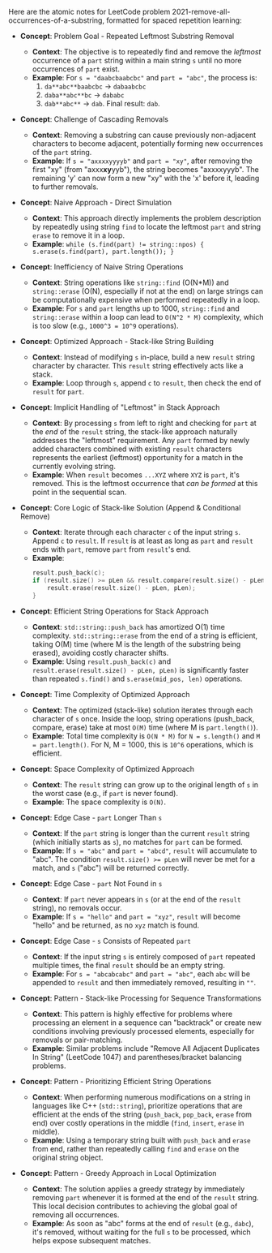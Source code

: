 Here are the atomic notes for LeetCode problem 2021-remove-all-occurrences-of-a-substring, formatted for spaced repetition learning:

-   **Concept**: Problem Goal - Repeated Leftmost Substring Removal
    -   **Context**: The objective is to repeatedly find and remove the *leftmost* occurrence of a `part` string within a main string `s` until no more occurrences of `part` exist.
    -   **Example**: For `s = "daabcbaabcbc"` and `part = "abc"`, the process is:
        1. `da**abc**baabcbc` -> `dabaabcbc`
        2. `daba**abc**bc` -> `dababc`
        3. `dab**abc**` -> `dab`. Final result: `dab`.

-   **Concept**: Challenge of Cascading Removals
    -   **Context**: Removing a substring can cause previously non-adjacent characters to become adjacent, potentially forming new occurrences of the `part` string.
    -   **Example**: If `s = "axxxxyyyyb"` and `part = "xy"`, after removing the first "xy" (from "axxx**xy**yyb"), the string becomes "axxxxyyyb". The remaining 'y' can now form a new "xy" with the 'x' before it, leading to further removals.

-   **Concept**: Naive Approach - Direct Simulation
    -   **Context**: This approach directly implements the problem description by repeatedly using string `find` to locate the leftmost `part` and string `erase` to remove it in a loop.
    -   **Example**: `while (s.find(part) != string::npos) { s.erase(s.find(part), part.length()); }`

-   **Concept**: Inefficiency of Naive String Operations
    -   **Context**: String operations like `string::find` (O(N*M)) and `string::erase` (O(N), especially if not at the end) on large strings can be computationally expensive when performed repeatedly in a loop.
    -   **Example**: For `s` and `part` lengths up to 1000, `string::find` and `string::erase` within a loop can lead to `O(N^2 * M)` complexity, which is too slow (e.g., `1000^3 = 10^9` operations).

-   **Concept**: Optimized Approach - Stack-like String Building
    -   **Context**: Instead of modifying `s` in-place, build a new `result` string character by character. This `result` string effectively acts like a stack.
    -   **Example**: Loop through `s`, append `c` to `result`, then check the end of `result` for `part`.

-   **Concept**: Implicit Handling of "Leftmost" in Stack Approach
    -   **Context**: By processing `s` from left to right and checking for `part` at the *end* of the `result` string, the stack-like approach naturally addresses the "leftmost" requirement. Any `part` formed by newly added characters combined with existing `result` characters represents the earliest (leftmost) opportunity for a match in the currently evolving string.
    -   **Example**: When `result` becomes `...XYZ` where `XYZ` is `part`, it's removed. This is the leftmost occurrence that *can be formed* at this point in the sequential scan.

-   **Concept**: Core Logic of Stack-like Solution (Append & Conditional Remove)
    -   **Context**: Iterate through each character `c` of the input string `s`. Append `c` to `result`. If `result` is at least as long as `part` and `result` ends with `part`, remove `part` from `result`'s end.
    -   **Example**:
        ```cpp
        result.push_back(c);
        if (result.size() >= pLen && result.compare(result.size() - pLen, pLen, part) == 0) {
            result.erase(result.size() - pLen, pLen);
        }
        ```

-   **Concept**: Efficient String Operations for Stack Approach
    -   **Context**: `std::string::push_back` has amortized O(1) time complexity. `std::string::erase` from the end of a string is efficient, taking O(M) time (where M is the length of the substring being erased), avoiding costly character shifts.
    -   **Example**: Using `result.push_back(c)` and `result.erase(result.size() - pLen, pLen)` is significantly faster than repeated `s.find()` and `s.erase(mid_pos, len)` operations.

-   **Concept**: Time Complexity of Optimized Approach
    -   **Context**: The optimized (stack-like) solution iterates through each character of `s` once. Inside the loop, string operations (push_back, compare, erase) take at most `O(M)` time (where M is `part.length()`).
    -   **Example**: Total time complexity is `O(N * M)` for `N = s.length()` and `M = part.length()`. For N, M = 1000, this is `10^6` operations, which is efficient.

-   **Concept**: Space Complexity of Optimized Approach
    -   **Context**: The `result` string can grow up to the original length of `s` in the worst case (e.g., if `part` is never found).
    -   **Example**: The space complexity is `O(N)`.

-   **Concept**: Edge Case - `part` Longer Than `s`
    -   **Context**: If the `part` string is longer than the current `result` string (which initially starts as `s`), no matches for `part` can be formed.
    -   **Example**: If `s = "abc"` and `part = "abcd"`, `result` will accumulate to "abc". The condition `result.size() >= pLen` will never be met for a match, and `s` ("abc") will be returned correctly.

-   **Concept**: Edge Case - `part` Not Found in `s`
    -   **Context**: If `part` never appears in `s` (or at the end of the `result` string), no removals occur.
    -   **Example**: If `s = "hello"` and `part = "xyz"`, `result` will become "hello" and be returned, as no `xyz` match is found.

-   **Concept**: Edge Case - `s` Consists of Repeated `part`
    -   **Context**: If the input string `s` is entirely composed of `part` repeated multiple times, the final `result` should be an empty string.
    -   **Example**: For `s = "abcabcabc"` and `part = "abc"`, each `abc` will be appended to `result` and then immediately removed, resulting in `""`.

-   **Concept**: Pattern - Stack-like Processing for Sequence Transformations
    -   **Context**: This pattern is highly effective for problems where processing an element in a sequence can "backtrack" or create new conditions involving previously processed elements, especially for removals or pair-matching.
    *   **Example**: Similar problems include "Remove All Adjacent Duplicates In String" (LeetCode 1047) and parentheses/bracket balancing problems.

-   **Concept**: Pattern - Prioritizing Efficient String Operations
    -   **Context**: When performing numerous modifications on a string in languages like C++ (`std::string`), prioritize operations that are efficient at the ends of the string (`push_back`, `pop_back`, `erase` from end) over costly operations in the middle (`find`, `insert`, `erase` in middle).
    *   **Example**: Using a temporary string built with `push_back` and `erase` from end, rather than repeatedly calling `find` and `erase` on the original string object.

-   **Concept**: Pattern - Greedy Approach in Local Optimization
    -   **Context**: The solution applies a greedy strategy by immediately removing `part` whenever it is formed at the end of the `result` string. This local decision contributes to achieving the global goal of removing all occurrences.
    -   **Example**: As soon as "abc" forms at the end of `result` (e.g., `dabc`), it's removed, without waiting for the full `s` to be processed, which helps expose subsequent matches.